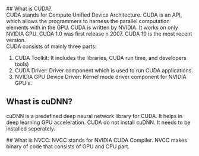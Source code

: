 ## What is CUDA?     
CUDA stands for Compute Unified Device Architecture. CUDA is an API, which allows the programmers
to harness the parallel computation elements with in the GPU. CUDA is written by NVIDIA. It works on 
only NVIDIA GPU. CUDA 1.0 was first release n 2007. CUDA 10 is the most recent version.     
CUDA consists of mainly three parts:    

1. CUDA Toolkit: It includes the libraries, CUDA run time, and developers tools)
1. CUDA Driver: Driver component which is used to run CUDA applications.
1. NVIDIA GPU Device Driver: Kernel mode driver component for NVIDIA GPU's.

## Whast is cuDNN?     
cuDNN is a predefined deep neural network library for CUDA. It helps in deep learning GPU acceleration. CUDA do not install cuDNN. It needs to be installed seperately.

## What is NVCC:
NVCC stands for NVIDIA CUDA Compiler. NVCC makes binary of code that consists of GPU and CPU part.



